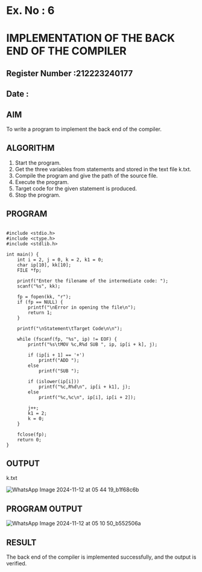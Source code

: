 # Ex. No : 6	
# IMPLEMENTATION OF THE BACK END OF THE COMPILER 
## Register Number :212223240177
## Date : 

## AIM   
To write a program to implement the back end of the compiler.

## ALGORITHM
1.	Start the program.
2.	Get the three variables from statements and stored in the text file k.txt.
3.	Compile the program and give the path of the source file.
4.	Execute the program.
5.	Target code for the given statement is produced.
6.	Stop the program.

## PROGRAM
```

#include <stdio.h>
#include <ctype.h>
#include <stdlib.h>

int main() {
    int i = 2, j = 0, k = 2, k1 = 0;
    char ip[10], kk[10];
    FILE *fp;

    printf("Enter the filename of the intermediate code: ");
    scanf("%s", kk);

    fp = fopen(kk, "r");
    if (fp == NULL) {
        printf("\nError in opening the file\n");
        return 1;
    }

    printf("\nStatement\tTarget Code\n\n");

    while (fscanf(fp, "%s", ip) != EOF) {
        printf("%s\tMOV %c,R%d SUB ", ip, ip[i + k], j);

        if (ip[i + 1] == '+')
            printf("ADD ");
        else
            printf("SUB ");

        if (islower(ip[i]))
            printf("%c,R%d\n", ip[i + k1], j);
        else
            printf("%c,%c\n", ip[i], ip[i + 2]);

        j++;
        k1 = 2;
        k = 0;
    }

    fclose(fp);
    return 0;
}
```
## OUTPUT 
k.txt

![WhatsApp Image 2024-11-12 at 05 44 19_b1f68c6b](https://github.com/user-attachments/assets/8f4ec027-429b-4426-a5a3-f081b2164929)
## PROGRAM OUTPUT
![WhatsApp Image 2024-11-12 at 05 10 50_b552506a](https://github.com/user-attachments/assets/f3f27706-f440-4208-8972-84af0c61f994)

## RESULT
The back end of the compiler is implemented successfully, and the output is verified.
